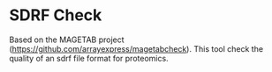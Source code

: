 SDRF Check
================

Based on the MAGETAB project (https://github.com/arrayexpress/magetabcheck). This tool check the quality of an sdrf file format for proteomics. 

